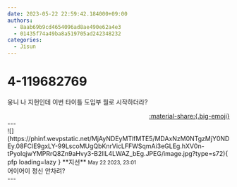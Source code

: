 ```yaml
---
date: 2023-05-22 22:59:42.184000+09:00
authors:
  - 8aab69b9cd4654096ad8ae490e62a4e3
  - 01435f74a49ba8a519705ad242348232
categories:
  - Jisun
---
```


# 4-119682769

<div class="post-container" markdown="1">
<div class="content-container md-sidebar__scrollwrap" markdown="1">

웅니 나 지헌인데 이번 타이틀 도입부 뭘로 시작하더라?

</div>
</div>

<div style="text-align: right;" markdown="1">
<a href="https://weverse.io/fromis9/fanpost/4-119682769" style="text-align: right;">:material-share:{.big-emoji}</a>
</div>
---

<div class="comments-container md-sidebar__scrollwrap" markdown="1">
<div class="comment" markdown="1">
<div class='id-container' markdown="1">
![](https://phinf.wevpstatic.net/MjAyNDEyMTlfMTE5/MDAxNzM0NTgzMjY0NDEy.08FClE9gxLY-99LscoMUgQbKnrVicLFFWSqmAi3eGLEg.hXV0n-tPyoIqjwYMPRrQ8Zn9aHvy3-B2llL4LWAZ_bEg.JPEG/image.jpg?type=s72){ pfp loading=lazy }
**<span class="artist">지선</span>** <small>May 22 2023, 23:01</small><br>
</div>
<div class='comment-body' markdown="1">
어이어이 정신 안차려?
</div>
</div>
</div>
---
